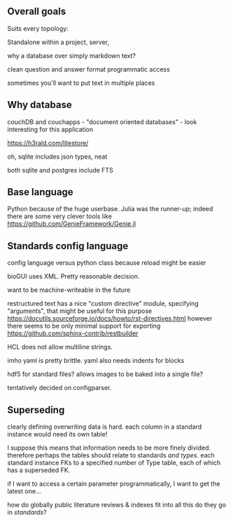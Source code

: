 

## Overall goals

Suits every topology:

Standalone within a project, server, 


why a database over simply markdown text?

clean question and answer format
programmatic access

sometimes you'll want to put text in multiple places


## Why database



couchDB and couchapps - "document oriented databases" - look interesting for this application

https://h3rald.com/litestore/

oh, sqlite includes json types, neat

both sqlite and postgres include FTS

## Base language

Python because of the huge userbase. Julia was the runner-up; indeed there are some very clever tools like
https://github.com/GenieFramework/Genie.jl

## Standards config language

config language versus python class because reload might be easier

bioGUI uses XML. Pretty reasonable decision.

want to be machine-writeable in the future

restructured text has a nice "custom directive" module, specifying "arguments", that might be useful for this purpose
https://docutils.sourceforge.io/docs/howto/rst-directives.html
however there seems to be only minimal support for exporting
https://github.com/sphinx-contrib/restbuilder


HCL does not allow multiline strings.

imho yaml is pretty brittle. yaml also needs indents for blocks 

hdf5 for standard files? allows images to be baked into a single file?

tentatively decided on configparser.

## Superseding

clearly defining overwriting data is hard.
each column in a standard instance would need its own table!

I suppose this means that information needs to be more finely divided.
therefore perhaps the tables should relate to standards *and types*.
each standard instance FKs to a specified number of Type table, each of which has a superseded FK.

if I want to access a certain parameter programmatically, I want to get the latest one...


how do globally public literature reviews & indexes fit into all this 
do they go in *standards*?